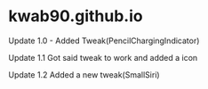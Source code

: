 # kwab90.github.io

Update 1.0 - Added Tweak(PencilChargingIndicator)

Update 1.1 Got said tweak to work and added a icon

Update 1.2 Added a new tweak(SmallSiri)
